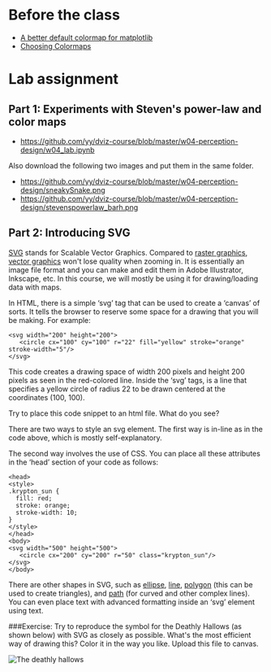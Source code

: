 # Before the class

- [A better default colormap for matplotlib](https://www.youtube.com/watch?v=xAoljeRJ3lU)
- [Choosing Colormaps](http://matplotlib.org/users/colormaps.html)

# Lab assignment
## Part 1: Experiments with Steven's power-law and color maps

- https://github.com/yy/dviz-course/blob/master/w04-perception-design/w04_lab.ipynb

Also download the following two images and put them in the same folder.

- https://github.com/yy/dviz-course/blob/master/w04-perception-design/sneakySnake.png
- https://github.com/yy/dviz-course/blob/master/w04-perception-design/stevenspowerlaw_barh.png 

## Part 2: Introducing SVG

[SVG](http://www.w3schools.com/svg/) stands for Scalable Vector Graphics. Compared to [raster graphics](https://en.wikipedia.org/wiki/Raster_graphics), [vector graphics](https://en.wikipedia.org/wiki/Vector_graphics) won't lose quality when zooming in. It is essentially an image file format and you can make and edit them in Adobe Illustrator, Inkscape, etc. In this course, we will mostly be using it for drawing/loading data with maps.

In HTML, there is a simple ‘svg’ tag that can be used to create a ‘canvas’ of sorts. It  tells the browser to reserve some space for a drawing that you will be making. For example:

	<svg width="200" height="200">
	   <circle cx="100" cy="100" r="22" fill="yellow" stroke="orange" stroke-width="5"/>
	</svg>


This code creates a drawing space of width 200 pixels and height 200 pixels as seen in the red-colored line. Inside the ‘svg’ tags, is a line that specifies a yellow circle of radius 22 to be drawn centered at the coordinates (100, 100).

Try to place this code snippet to an html file. What do you see?


There are two ways to style an svg element. The first way is in-line as in the code above, which is mostly self-explanatory. 


The second way involves the use of CSS. You can place all these attributes in the ‘head’ section of your code as follows:

	<head>
	<style>
	.krypton_sun {
	  fill: red;
	  stroke: orange;
	  stroke-width: 10;
	}
	</style>
	</head>
	<body>
	<svg width="500" height="500">
	   <circle cx="200" cy="200" r="50" class="krypton_sun"/>
	</svg>
	</body>

There are other shapes in SVG, such as [ellipse](http://www.w3schools.com/graphics/svg_ellipse.asp), [line](http://www.w3schools.com/graphics/svg_line.asp), [polygon](http://www.w3schools.com/graphics/svg_polygon.asp) (this can be used to create triangles), and [path](http://www.w3schools.com/graphics/svg_path.asp) (for curved and other complex lines). You can even place text with advanced formatting inside an ‘svg’ element using text.

###Exercise: 
Try to reproduce the symbol for the Deathly Hallows (as shown below) with SVG as closely as possible. What's the most efficient way of drawing this? Color it in the way you like. Upload this file to canvas.

![The deathly hallows](http://vignette1.wikia.nocookie.net/harrypotter/images/2/23/Hallows.png/revision/latest/scale-to-width-down/160?cb=20090309113642)




	
